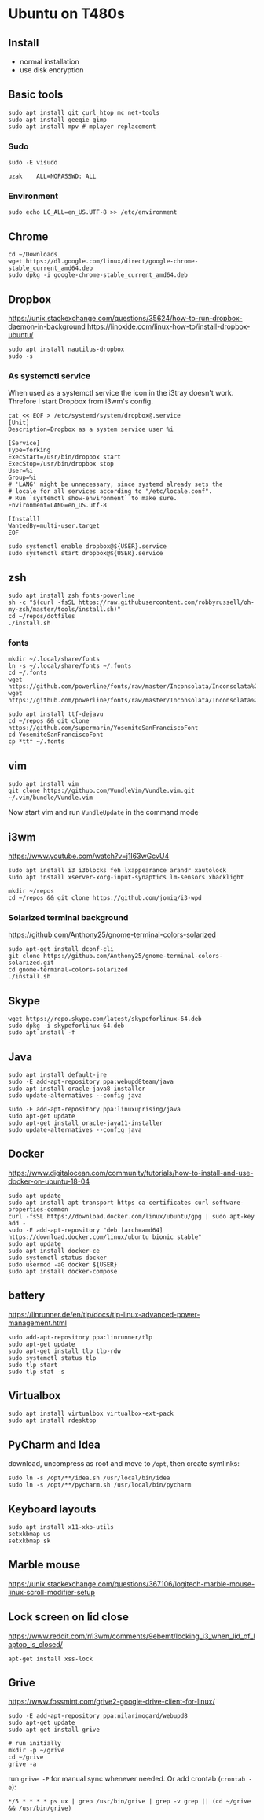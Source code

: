 # Ubuntu on T480s

## Install
* normal installation
* use disk encryption

## Basic tools

    sudo apt install git curl htop mc net-tools
    sudo apt install geeqie gimp
    sudo apt install mpv # mplayer replacement

### Sudo

    sudo -E visudo

`uzak    ALL=NOPASSWD: ALL`

### Environment

    sudo echo LC_ALL=en_US.UTF-8 >> /etc/environment

## Chrome

    cd ~/Downloads
    wget https://dl.google.com/linux/direct/google-chrome-stable_current_amd64.deb
    sudo dpkg -i google-chrome-stable_current_amd64.deb

## Dropbox

https://unix.stackexchange.com/questions/35624/how-to-run-dropbox-daemon-in-background
https://linoxide.com/linux-how-to/install-dropbox-ubuntu/

    sudo apt install nautilus-dropbox
	sudo -s

### As systemctl service

When used as a systemctl service the icon in the i3tray doesn't work. 
Threfore I start Dropbox from i3wm's config.

	cat << EOF > /etc/systemd/system/dropbox@.service
	[Unit]
	Description=Dropbox as a system service user %i
	
	[Service]
	Type=forking
	ExecStart=/usr/bin/dropbox start
	ExecStop=/usr/bin/dropbox stop
	User=%i
	Group=%i
	# 'LANG' might be unnecessary, since systemd already sets the
	# locale for all services according to "/etc/locale.conf".
	# Run `systemctl show-environment` to make sure.
	Environment=LANG=en_US.utf-8
	
	[Install]
	WantedBy=multi-user.target
	EOF
	
	sudo systemctl enable dropbox@${USER}.service  
	sudo systemctl start dropbox@${USER}.service 
	

## zsh

    sudo apt install zsh fonts-powerline
    sh -c "$(curl -fsSL https://raw.githubusercontent.com/robbyrussell/oh-my-zsh/master/tools/install.sh)"
    cd ~/repos/dotfiles
    ./install.sh
### fonts
    mkdir ~/.local/share/fonts
    ln -s ~/.local/share/fonts ~/.fonts
    cd ~/.fonts
    wget https://github.com/powerline/fonts/raw/master/Inconsolata/Inconsolata%20Bold%20for%20Powerline.ttf
    wget https://github.com/powerline/fonts/raw/master/Inconsolata/Inconsolata%20for%20Powerline.otf
    
    sudo apt install ttf-dejavu 
    cd ~/repos && git clone https://github.com/supermarin/YosemiteSanFranciscoFont
    cd YosemiteSanFranciscoFont
    cp *ttf ~/.fonts

## vim

    sudo apt install vim
    git clone https://github.com/VundleVim/Vundle.vim.git ~/.vim/bundle/Vundle.vim

Now start vim  and run  `VundleUpdate` in the command mode 


## i3wm
https://www.youtube.com/watch?v=j1I63wGcvU4

    sudo apt install i3 i3blocks feh lxappearance arandr xautolock
    sudo apt install xserver-xorg-input-synaptics lm-sensors xbacklight

    mkdir ~/repos
    cd ~/repos && git clone https://github.com/jomiq/i3-wpd

### Solarized terminal background
https://github.com/Anthony25/gnome-terminal-colors-solarized

    sudo apt-get install dconf-cli
    git clone https://github.com/Anthony25/gnome-terminal-colors-solarized.git
    cd gnome-terminal-colors-solarized
    ./install.sh

## Skype

    wget https://repo.skype.com/latest/skypeforlinux-64.deb
    sudo dpkg -i skypeforlinux-64.deb
    sudo apt install -f

## Java
    sudo apt install default-jre
    sudo -E add-apt-repository ppa:webupd8team/java
    sudo apt install oracle-java8-installer
    sudo update-alternatives --config java

    sudo -E add-apt-repository ppa:linuxuprising/java
    sudo apt-get update
    sudo apt-get install oracle-java11-installer
    sudo update-alternatives --config java

## Docker
https://www.digitalocean.com/community/tutorials/how-to-install-and-use-docker-on-ubuntu-18-04

    sudo apt update
    sudo apt install apt-transport-https ca-certificates curl software-properties-common
    curl -fsSL https://download.docker.com/linux/ubuntu/gpg | sudo apt-key add -
    sudo -E add-apt-repository "deb [arch=amd64] https://download.docker.com/linux/ubuntu bionic stable"
    sudo apt update
    sudo apt install docker-ce
    sudo systemctl status docker
    sudo usermod -aG docker ${USER}
    sudo apt install docker-compose

## battery
https://linrunner.de/en/tlp/docs/tlp-linux-advanced-power-management.html

    sudo add-apt-repository ppa:linrunner/tlp
    sudo apt-get update
    sudo apt-get install tlp tlp-rdw 
    sudo systemctl status tlp
    sudo tlp start 
    sudo tlp-stat -s 

## Virtualbox

    sudo apt install virtualbox virtualbox-ext-pack
    sudo apt install rdesktop

## PyCharm and Idea
download, uncompress as root and move to `/opt`, then create symlinks:

    sudo ln -s /opt/**/idea.sh /usr/local/bin/idea
    sudo ln -s /opt/**/pycharm.sh /usr/local/bin/pycharm

## Keyboard layouts
    
    sudo apt install x11-xkb-utils
    setxkbmap us
    setxkbmap sk

## Marble mouse

https://unix.stackexchange.com/questions/367106/logitech-marble-mouse-linux-scroll-modifier-setup

## Lock screen on lid close

https://www.reddit.com/r/i3wm/comments/9ebemt/locking_i3_when_lid_of_laptop_is_closed/

    apt-get install xss-lock

## Grive

https://www.fossmint.com/grive2-google-drive-client-for-linux/

    sudo -E add-apt-repository ppa:nilarimogard/webupd8
    sudo apt-get update
    sudo apt-get install grive

    # run initially
    mkdir -p ~/grive
    cd ~/grive
    grive -a

run `grive -P` for manual sync whenever needed. Or add crontab (`crontab -e`):

    */5 * * * * ps ux | grep /usr/bin/grive | grep -v grep || (cd ~/grive && /usr/bin/grive)


